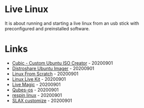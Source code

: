 # Live Linux

It is about running and starting a live linux from an usb stick with preconfigured and preinstalled software.

# Links

* [Cubic - Custom Ubuntu ISO Creator](https://launchpad.net/cubic) - 20200901
* [Distroshare Ubuntu Imager](https://github.com/Distroshare/distroshare-ubuntu-imager) - 20200901
* [Linux From Scratch](http://www.linuxfromscratch.org/) - 20200901
* [Linux Live Kit](https://www.linux-live.org/) - 20200901
* [Live Magic](https://chris-lamb.co.uk/projects/live-magic) - 20200901
* [Qubes-os](https://www.qubes-os.org/doc/qubes-builder/) - 20200901
* [respin linux](https://linuxrespin.org/) - 20200901
* [SLAX customize](https://www.slax.org/) - 20200901
